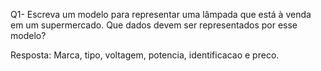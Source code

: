 Q1- Escreva um modelo para representar uma lâmpada que está à venda em
um supermercado. Que dados devem ser representados por esse modelo?

Resposta:  Marca, tipo, voltagem, potencia, identificacao e preco.
